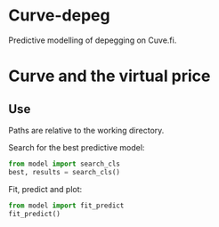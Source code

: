 # Curve-depeg
Predictive modelling of depegging on Cuve.fi.

# Curve and the virtual price

[The curve]: https://github.com/knasterk/Curve-depeg/blob/main/fig/single_curve.png "The curve and the virtual price"

[Token ratio and A]: https://github.com/knasterk/Curve-depeg/blob/main/fig/curves_A-tokRatio.png "The effect of token ratio and the A parameter"

[The region of stable price]: https://github.com/knasterk/Curve-depeg/blob/main/fig/A-tokRatio_vprice.png "Higher A leads to a wider region of stable prices but a sharper drop-off"

## Use
Paths are relative to the working directory.

Search for the best predictive model:
```python
from model import search_cls
best, results = search_cls()
```

Fit, predict and plot:
```python
from model import fit_predict
fit_predict()
```
